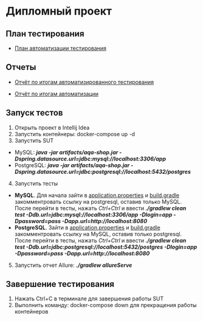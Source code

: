 # Дипломный проект 

## План тестирования 
* [План автоматизации тестирования](docs%2FPlan.md)

## Отчеты
* [Отчёт по итогам автоматизированного тестирования](docs%2FReport.md)

* [Отчёт по итогам автоматизации](docs%2FSummary.md)

## Запуск тестов

1. Открыть проект в Intellij Idea
2. Запустить контейнеры: docker-compose up -d
3. Запустить SUT 
- MySQL: **_java -jar artifacts/aqa-shop.jar  -Dspring.datasource.url=jdbc:mysql://localhost:3306/app_**
- PostgreSQL: **_java -jar artifacts/aqa-shop.jar  -Dspring.datasource.url=jdbc:postgresql://localhost:5432/postgres_**

4. Запустить тесты 

- **MySQL**. 
Для начала зайти в [application.properties](application.properties) и [build.gradle](build.gradle) закомментровать ссылку на postgresql, оставив только MySQL. После перейти в тесты, нажать _Ctrl+Ctrl_ и ввести
**_./gradlew clean test -Ddb.url=jdbc:mysql://localhost:3306/app -Dlogin=app -Dpassword=pass -Dapp.url=http://localhost:8080_**
- **PostgreSQL**. Зайти в [application.properties](application.properties) и [build.gradle](build.gradle) закомментровать ссылку на MySQL, оставив только postgresql. После перейти в тесты, нажать _Ctrl+Ctrl_ и ввести **_./gradlew clean test -Ddb.url=jdbc:postgresql://localhost:5432/postgres -Dlogin=app -Dpassword=pass -Dapp.url=http://localhost:8080_**
5. Запустить отчет Allure: **_./gradlew allureServe_**

## Завершение тестирования
1. Нажать Ctrl+C в терминале для завершения работы SUT
2. Выполнить команду: docker-compose down для прекращения работы контейнеров
